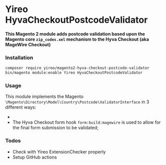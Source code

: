# Yireo HyvaCheckoutPostcodeValidator

**This Magento 2 module adds postcode validation based upon the Magento core `zip_codes.xml` mechanism to the Hyva Checkout (aka MageWire Checkout)**

### Installation
```bash
composer require yireo/magento2-hyva-checkout-postcode-validator
bin/magento module:enable Yireo HyvaCheckoutPostcodeValidator
```

### Usage
This module implements the Magento `\Magento\Directory\Model\Country\Postcode\ValidatorInterface` in 3 different ways:

- 
- The Hyva Checkout form hook `form:build:magewire` is used to allow for the final form submission to be validated;

### Todos
- Check with Yireo ExtensionChecker properly
- Setup GitHub actions
